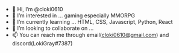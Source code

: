 - 👋 Hi, I’m @cloki0610
- 👀 I’m interested in ... gaming especially MMORPG
- 🌱 I’m currently learning ... HTML, CSS, Javascript, Python, React
- 💞️ I’m looking to collaborate on ...
- 📫 You can reach me through email(cloki0610@gmail.com) and discord(LokiGray#7387)

<!---
cloki0610/cloki0610 is a ✨ special ✨ repository because its `README.md` (this file) appears on your GitHub profile.
You can click the Preview link to take a look at your changes.
--->

